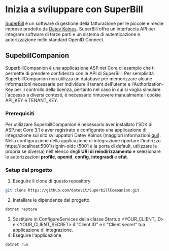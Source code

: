 
# Inizia a sviluppare con SuperBill

[SuperBill](https://www.superbill.it/) è un software di gestione della fatturazione per le piccole e medie imprese prodotto da [Datev Koinos](https://www.datevkoinos.it/). SuperBill offre un interfaccia API per integrare software di terze parti e un sistema di autenticazione e autorizzazione nello standard OpenID Connect.

## SupebillCompanion

SuperbillCompanion é una applicazione ASP.net Core di esempio che ti permette di prendere confidenza con le API di SuperBill. Per semplicità SuperbillCompanion non utilizza un database per memorizzare alcune informazioni necessarie per individure il tenant dell'utente e l'Authorization-Key per il controllo della licenza, pertanto nel caso in cui si voglia simulare l'accesso a diversi contesti, é necessario rimuovere manualmente i cookie API_KEY e TENANT_KEY.


### Prerequisiti
Per utilizzare SuperbillCompanion é necessario aver installato l'SDK di ASP.net Core 3.1 e aver registrato e configurato una applicazione di integrazione sul sito sviluppatori Datev Koinos (maggiori informazioni [qui](https://developer.datev.it/)).
Nella configurazione della applicazione di integrazione riportare l'indirizzo https://localhost:5001/signin-oidc (5001 è la porta di default, utilizzare la propria se diversa) nell'elenco degli **URI di reindirizzamento** e selezionare le autorizzazioni **profile**, **openid**, **config**, **integrasdi** e **efat**.

### Setup del progetto

 1. Eseguire il clone di questo repository
```bash
git clone https://github.com/datevit/SuperbillCompanion.git
``` 

 2. Installare le dipendenze del progetto
```bash
dotnet restore
``` 

 3. Sostituire in ConfigureServices della classe Startup <YOUR_CLIENT_ID> e <YOUR_CLIENT_SECRET> il "Client ID" e il "Client secret" tua applicazione di integrazione.
 4. Eseguire l'applicazione
 ```bash
dotnet run
``` 

